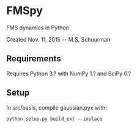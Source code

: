 FMSpy
=====
FMS dynamics in Python

Created Nov. 11, 2015 -- M.S. Schuurman

Requirements
------------
Requires Python 3.? with NumPy 1.? and SciPy 0.?

Setup
-----
In src/basis, compile gaussian.pyx with:
```
python setup.py build_ext --inplace
```
